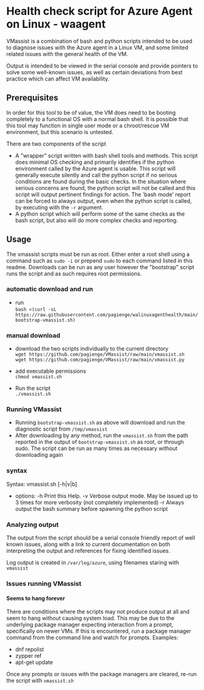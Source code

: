 # Health check script for Azure Agent on Linux - waagent
VMassist is a combination of bash and python scripts intended to be used to diagnose issues with the Azure agent in a Linux VM, and some limited related issues with the general health of the VM.

Output is intended to be viewed in the serial console and provide pointers to solve some well-known issues, as well as certain deviations from best practice which can affect VM availability.

## Prerequisites
In order for this tool to be of value, the VM does need to be booting completely to a functional OS with a normal bash shell.  It is possible that this tool may function in single user mode or a chroot/rescue VM environment, but this scenario is untested.

There are two components of the script
- A "wrapper" script written with bash shell tools and methods. This script does minimal OS checking and primarily identifies if the python environment called by the Azure agent is usable.  This script will generally execute silently and call the python script if no serious conditions are found during the basic checks.  In the situation where serious concerns are found, the python script will not be called and this script will output pertinent findings for action.  The 'bash mode' report can be forced to always output, even when the python script is called, by executing with the `-r` argument.
- A python script which will perform some of the same checks as the bash script, but also will do more complex checks and reporting.

## Usage
The vmassist scripts must be run as root.  Either enter a root shell using a command such as `sudo -i` or prepend `sudo` to each command listed in this readme.  Downloads can be run as any user however the "bootstrap" script runs the script and as such requires root permissions.

### automatic download and run
- run\
   `bash <(curl -sL https://raw.githubusercontent.com/pagienge/walinuxagenthealth/main/bootstrap-vmassist.sh)`

### manual download
- download the two scripts individually to the current directory\
   `wget https://github.com/pagienge/VMassist/raw/main/vmassist.sh`\
   `wget https://github.com/pagienge/VMassist/raw/main/vmassist.py`

- add executable permissions\
`chmod vmassist.sh`
- Run the script\
`./vmassist.sh`

### Running VMassist
- Running `bootstrap-vmassist.sh` as above will download and run the diagnostic script from `/tmp/vmassist`
- After downloading by any method, run the `vmassist.sh` from the path reported in the output of `bootstrap-vmassist.sh` as root, or through sudo.  The script can be run as many times as necessary without downloading again

### syntax
Syntax: vmassist.sh [-h|v|b]
- options:
   -h     Print this Help.
   -v     Verbose output mode.  May be issued up to 3 times for more verbosity (not completely implemented)
   -r     Always output the bash summary before spawning the python script

### Analyzing output
The output from the script should be a serial console friendly report of well known issues, along with a link to current documentation on both interpreting the output and references for fixing identified issues.

Log output is created in `/var/log/azure`, using filenames staring with `vmassist`

### Issues running VMassist
#### Seems to hang forever
There are conditions where the scripts may not produce output at all and seem to hang without causing system load.  This may be due to the underlying package manager expecting interaction from a prompt, specifically on newer VMs.  If this is encountered, run a package manager command from the command line and watch for prompts.  Examples:
- dnf repolist
- zypper ref
- apt-get update

Once any prompts or issues with the package managers are cleared, re-run the script with `vmassist.sh`
